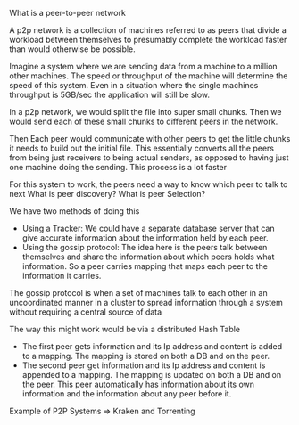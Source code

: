 What is a peer-to-peer network

A p2p network is a collection of machines referred to as peers that divide a workload between themselves to presumably complete the workload faster than would otherwise be possible.

Imagine a system where we are sending data from a machine to a million other machines. The speed or throughput of the machine will determine the speed of this system. Even in a situation where the single machines throughput is 5GB/sec the application will still be slow.

In a p2p network, we would split the file into super small chunks. Then we would send each of these small chunks to different peers in the network.

Then Each peer would communicate with other peers to get the little chunks it needs to build out the initial file. This essentially converts all the peers from being just receivers to being actual senders, as opposed to having just one machine doing the sending. This process is a lot faster

For this system to work, the peers need a way to know which peer to talk to next
What is peer discovery?
What is peer Selection?

We have two methods of doing this
- Using a Tracker: We could have a separate database server that can give accurate information about the information held by each peer.
- Using the gossip protocol: The idea here is the peers talk between themselves and share the information about which peers holds what information. 
So a peer carries mapping that maps each peer to the information it carries.

The gossip protocol is when a set of machines talk to each other in an uncoordinated manner in a cluster to spread information through a system without requiring a central source of data

The way this might work would be via a distributed Hash Table
- The first peer gets information and its Ip address and content is added to a mapping. The mapping is stored on both a DB and on the peer. 
- The second peer get information and its Ip address and content is appended to a mapping. The mapping is updated on both a DB and on the peer. This peer automatically has information about its own information and the information about any peer before it.


Example of P2P Systems => Kraken and Torrenting

